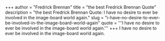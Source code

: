 +++
author = "Fredrick Brennan"
title = "the best Fredrick Brennan Quote"
description = "the best Fredrick Brennan Quote: I have no desire to ever be involved in the image-board world again."
slug = "i-have-no-desire-to-ever-be-involved-in-the-image-board-world-again"
quote = '''I have no desire to ever be involved in the image-board world again.'''
+++
I have no desire to ever be involved in the image-board world again.
